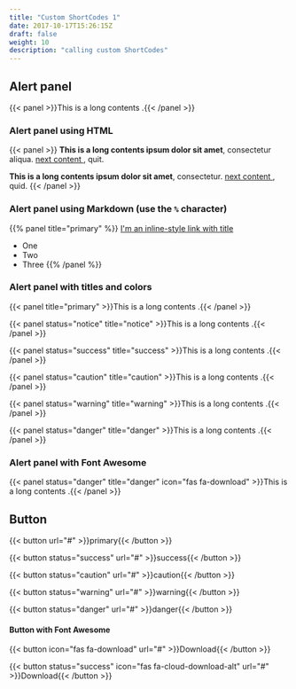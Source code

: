 ```yaml
---
title: "Custom ShortCodes 1"
date: 2017-10-17T15:26:15Z
draft: false
weight: 10
description: "calling custom ShortCodes"
---
```


## Alert panel

{{< panel >}}This is a long contents .{{< /panel >}}

### Alert panel using HTML

{{< panel >}}
<strong>This is a long contents ipsum dolor sit amet</strong>, consectetur aliqua. <a href="https://github.com/thingsym/hugo-theme-techdoc"> next content </a>, quit.

<strong>This is a long contents ipsum dolor sit amet</strong>, consectetur. <a href="https://github.com/thingsym/hugo-theme-techdoc"> next content </a>, quid.
{{< /panel >}}

### Alert panel using Markdown (use the `%` character)

{{% panel title="primary" %}}
[I'm an inline-style link with title](https://www.google.com "Google's Homepage")

- One
- Two
- Three
{{% /panel %}}

### Alert panel with titles and colors

{{< panel title="primary" >}}This is a long contents .{{< /panel >}}

{{< panel status="notice" title="notice" >}}This is a long contents .{{< /panel >}}

{{< panel status="success" title="success" >}}This is a long contents .{{< /panel >}}

{{< panel status="caution" title="caution" >}}This is a long contents .{{< /panel >}}

{{< panel status="warning" title="warning" >}}This is a long contents .{{< /panel >}}

{{< panel status="danger" title="danger" >}}This is a long contents .{{< /panel >}}

### Alert panel with Font Awesome

{{< panel status="danger" title="danger" icon="fas fa-download" >}}This is a long contents .{{< /panel >}}

## Button

{{< button url="#" >}}primary{{< /button >}}

{{< button status="success" url="#" >}}success{{< /button >}}

{{< button status="caution" url="#" >}}caution{{< /button >}}

{{< button status="warning" url="#" >}}warning{{< /button >}}

{{< button status="danger" url="#" >}}danger{{< /button >}}

#### Button with Font Awesome

{{< button icon="fas fa-download" url="#" >}}Download{{< /button >}}

{{< button status="success" icon="fas fa-cloud-download-alt" url="#" >}}Download{{< /button >}}
